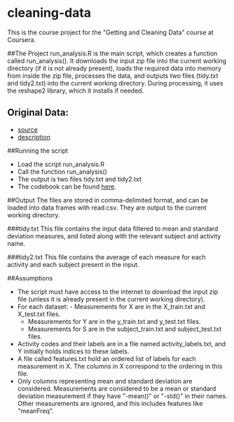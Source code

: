 cleaning-data
=============

This is the course project for the "Getting and Cleaning Data" course at Coursera. 

##The Project
run\_analysis.R is the main script, which creates a function called run\_analysis(). It downloads the input zip file into the current working directory (if it is not already present), loads the required data into memory from inside the zip file, processes the data, and outputs two files (tidy.txt and tidy2.txt) into the current working directory. During processing, it uses the reshape2 library, which it installs if needed.

## Original Data:

- [source](https://d396qusza40orc.cloudfront.net/getdata%2Fprojectfiles%2FUCI%20HAR%20Dataset.zip) 
- [description](http://archive.ics.uci.edu/ml/datasets/Human+Activity+Recognition+Using+Smartphones)

##Running the script
- Load the script run\_analysis.R
- Call the function run\_analysis()
- The output is two files tidy.txt and tidy2.txt
- The codebook can be found [here](https://github.com/ashic/cleaning-data/blob/master/CodeBook.md).

##Output
The files are stored in comma-delimited format, and can be loaded into data frames with read.csv. They are output to the current working directory.

###tidy.txt
This file contains the input data filtered to mean and standard deviation measures, and listed along with the relevant subject and activity name. 

###tidy2.txt
This file contains the average of each measure for each activity and each subject present in the input.

##Assumptions
- The script must have access to the internet to download the input zip file (unless it is already present in the current working directory).
- For each dataset:
        - Measurements for X are in the X_train.txt and X_test.txt files.
	- Measurements for Y are in the y_train.txt and y_test.txt files.
	- Measurements for S are in the subject_train.txt and subject_test.txt files.
- Activity codes and their labels are in a file named activity_labels.txt, and Y initially holds indices to these labels.
- A file called features.txt hold an ordered list of labels for each measurement in X. The columns in X correspond to the ordering in this file.
- Only columns representing mean and standard deviation are considered. Measurements are considered to be a mean or standard deviation measurement if they have "-mean()" or "-std()" in their names. Other measurements are ignored, and this includes features like "meanFreq".

